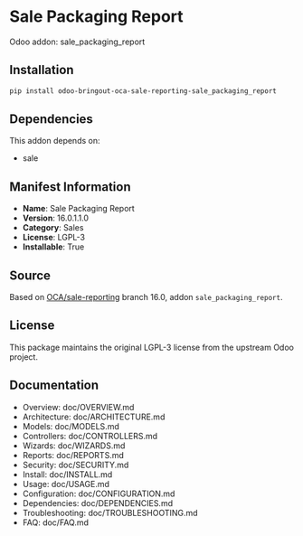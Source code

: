 # Sale Packaging Report

Odoo addon: sale_packaging_report

## Installation

```bash
pip install odoo-bringout-oca-sale-reporting-sale_packaging_report
```

## Dependencies

This addon depends on:
- sale

## Manifest Information

- **Name**: Sale Packaging Report
- **Version**: 16.0.1.1.0
- **Category**: Sales
- **License**: LGPL-3
- **Installable**: True

## Source

Based on [OCA/sale-reporting](https://github.com/OCA/sale-reporting) branch 16.0, addon `sale_packaging_report`.

## License

This package maintains the original LGPL-3 license from the upstream Odoo project.

## Documentation

- Overview: doc/OVERVIEW.md
- Architecture: doc/ARCHITECTURE.md
- Models: doc/MODELS.md
- Controllers: doc/CONTROLLERS.md
- Wizards: doc/WIZARDS.md
- Reports: doc/REPORTS.md
- Security: doc/SECURITY.md
- Install: doc/INSTALL.md
- Usage: doc/USAGE.md
- Configuration: doc/CONFIGURATION.md
- Dependencies: doc/DEPENDENCIES.md
- Troubleshooting: doc/TROUBLESHOOTING.md
- FAQ: doc/FAQ.md
